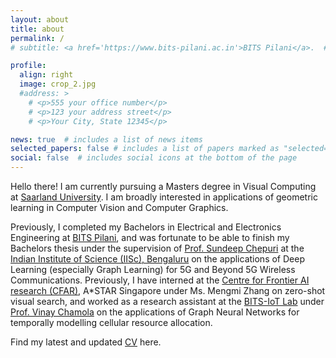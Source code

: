 ```yaml
---
layout: about
title: about
permalink: /
# subtitle: <a href='https://www.bits-pilani.ac.in'>BITS Pilani</a>.  #Contacts. Moto. Etc.

profile:
  align: right
  image: crop_2.jpg
  #address: >
    # <p>555 your office number</p>
    # <p>123 your address street</p>
    # <p>Your City, State 12345</p>

news: true  # includes a list of news items
selected_papers: false # includes a list of papers marked as "selected={true}"
social: false  # includes social icons at the bottom of the page
---
```


Hello there! I am currently pursuing a Masters degree in Visual Computing at [Saarland University](https://saarland-informatics-campus.de/). I am broadly interested in applications of geometric learning in Computer Vision and Computer Graphics.

Previously, I completed my Bachelors in Electrical and Electronics Engineering at [BITS Pilani](bits-pilani.ac.in), and was fortunate to be able to finish my Bachelors thesis under the supervision of [Prof. Sundeep Chepuri](https://ece.iisc.ac.in/~spchepuri/) at the [Indian Institute of Science (IISc), Bengaluru](ece.iisc.ac.in) on the applications of Deep Learning (especially Graph Learning) for 5G and Beyond 5G Wireless Communications. Previously, I have interned at the [Centre for Frontier AI research (CFAR)](https://www.a-star.edu.sg/cfar), A*STAR Singapore under Ms. Mengmi Zhang on zero-shot visual search, and worked as a research assistant at the [BITS-IoT Lab](bitsiotlab.com) under [Prof. Vinay Chamola](https://www.bits-pilani.ac.in/pilani/vinaychamola/profile) on the applications of Graph Neural Networks for temporally modelling cellular resource allocation.

Find my latest and updated [CV](assets/pdf/cv_sidharth_2023.pdf) here.